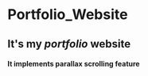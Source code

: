 # Portfolio_Website
<h2>It's my <i>portfolio</i> website</h2>
<h4>It implements parallax scrolling feature</h4>
